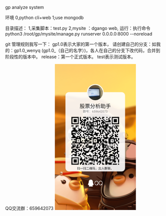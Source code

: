 gp analyze system

环境
0,python cli+web
1;use mongodb 

目录描述：
1,采集脚本：test.py
2,mysite ：dgango web,
    运行：执行命令python3 /root/gp/mysite/manage.py runserver 0.0.0.0:8000 --noreload 

git 管理规则我写一下： 
gp1.0表示大家的第一个版本，
请创建自己的分支：如我的：gp1.0_wenyq  (gp1.0_（自己的名字）)，各人在自己的分支下改代码，合并到阶段性的版本中。
release：第一个正式版本。
test表示测试版本。

QQ交流群：659642073
<img src="https://github.com/gpAnalysisTeam/gp/blob/main/QQ_20201111102324.png" width="260px"/> 





